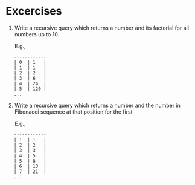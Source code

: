 # Excercises

1. Write a recursive query which returns a number and its factorial for all
   numbers up to 10.

   E.g.,

````
   ------------
   | 0  | 1   |
   | 1  | 1   |
   | 2  | 2   |
   | 3  | 6   |
   | 4  | 24  |
   | 5  | 120 |
   ...

````

2. Write a recursive query which returns a number and the number in Fibonacci
   sequence at that position for the first  

   E.g.,

````
   ------------
   | 1  | 1   |
   | 2  | 2   |
   | 3  | 3   |
   | 4  | 5   |
   | 5  | 8   |
   | 6  | 13  |
   | 7  | 21  |
   ...

````
